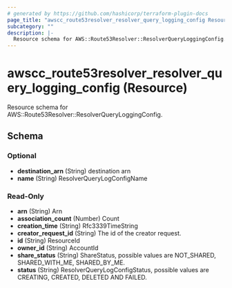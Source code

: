 ```yaml
---
# generated by https://github.com/hashicorp/terraform-plugin-docs
page_title: "awscc_route53resolver_resolver_query_logging_config Resource - terraform-provider-awscc"
subcategory: ""
description: |-
  Resource schema for AWS::Route53Resolver::ResolverQueryLoggingConfig.
---
```


# awscc_route53resolver_resolver_query_logging_config (Resource)

Resource schema for AWS::Route53Resolver::ResolverQueryLoggingConfig.



<!-- schema generated by tfplugindocs -->
## Schema

### Optional

- **destination_arn** (String) destination arn
- **name** (String) ResolverQueryLogConfigName

### Read-Only

- **arn** (String) Arn
- **association_count** (Number) Count
- **creation_time** (String) Rfc3339TimeString
- **creator_request_id** (String) The id of the creator request.
- **id** (String) ResourceId
- **owner_id** (String) AccountId
- **share_status** (String) ShareStatus, possible values are NOT_SHARED, SHARED_WITH_ME, SHARED_BY_ME.
- **status** (String) ResolverQueryLogConfigStatus, possible values are CREATING, CREATED, DELETED AND FAILED.


